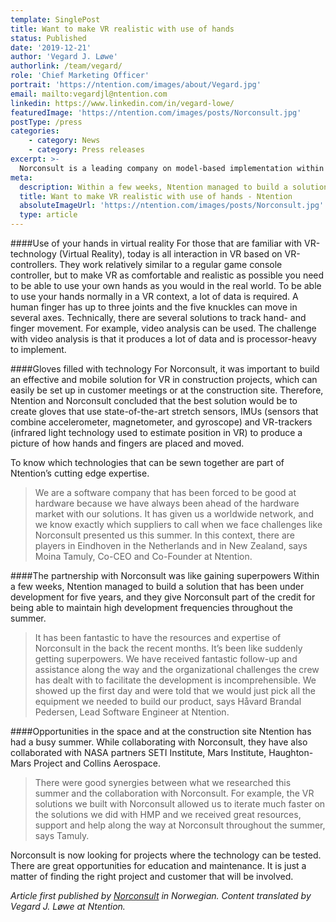 ```yaml
---
template: SinglePost
title: Want to make VR realistic with use of hands
status: Published
date: '2019-12-21'
author: 'Vegard J. Løwe'
authorlink: /team/vegard/
role: 'Chief Marketing Officer'
portrait: 'https://ntention.com/images/about/Vegard.jpg'
email: mailto:vegardjl@ntention.com
linkedin: https://www.linkedin.com/in/vegard-lowe/
featuredImage: 'https://ntention.com/images/posts/Norconsult.jpg'
postType: /press
categories:
    - category: News
    - category: Press releases
excerpt: >-
  Norconsult is a leading company on model-based implementation within the building and construction industry. This matches well with the Norwegian start-up Ntention’s vision to do make human-machine interaction natural and intuitive.
meta:
  description: Within a few weeks, Ntention managed to build a solution that has been under development for five years, and they give Norconsult part of the credit for being able to maintain high development frequencies throughout the summer.
  title: Want to make VR realistic with use of hands - Ntention
  absoluteImageUrl: 'https://ntention.com/images/posts/Norconsult.jpg'
  type: article
---
```

####Use of your hands in virtual reality
For those that are familiar with VR-technology (Virtual Reality), today is all interaction in VR based on VR-controllers. They work relatively similar to a regular game console controller, but to make VR as comfortable and realistic as possible you need to be able to use your own hands as you would in the real world. To be able to use your hands normally in a VR context, a lot of data is required. A human finger has up to three joints and the five knuckles can move in several axes. Technically, there are several solutions to track hand- and finger movement. For example, video analysis can be used. The challenge with video analysis is that it produces a lot of data and is processor-heavy to implement.

####Gloves filled with technology
For Norconsult, it was important to build an effective and mobile solution for VR in construction projects, which can easily be set up in customer meetings or at the construction site. Therefore, Ntention and Norconsult concluded that the best solution would be to create gloves that use state-of-the-art stretch sensors, IMUs (sensors that combine accelerometer, magnetometer, and gyroscope) and VR-trackers (infrared light technology used to estimate position in VR) to produce a picture of how hands and fingers are placed and moved.

To know which technologies that can be sewn together are part of Ntention’s cutting edge expertise.

> We are a software company that has been forced to be good at hardware because we have always been ahead of the hardware market with our solutions. It has given us a worldwide network, and we know exactly which suppliers to call when we face challenges like Norconsult presented us this summer. In this context, there are players in Eindhoven in the Netherlands and in New Zealand, says Moina Tamuly, Co-CEO and Co-Founder at Ntention.

####The partnership with Norconsult was like gaining superpowers
Within a few weeks, Ntention managed to build a solution that has been under development for five years, and they give Norconsult part of the credit for being able to maintain high development frequencies throughout the summer.

> It has been fantastic to have the resources and expertise of Norconsult in the back the recent months. It’s been like suddenly getting superpowers. We have received fantastic follow-up and assistance along the way and the organizational challenges the crew has dealt with to facilitate the development is incomprehensible. We showed up the first day and were told that we would just pick all the equipment we needed to build our product, says Håvard Brandal Pedersen, Lead Software Engineer at Ntention.

####Opportunities in the space and at the construction site
Ntention has had a busy summer. While collaborating with Norconsult, they have also collaborated with NASA partners SETI Institute, Mars Institute, Haughton-Mars Project and Collins Aerospace.

> There were good synergies between what we researched this summer and the collaboration with Norconsult. For example, the VR solutions we built with Norconsult allowed us to iterate much faster on the solutions we did with HMP and we received great resources, support and help along the way at Norconsult throughout the summer, says Tamuly.

Norconsult is now looking for projects where the technology can be tested. There are great opportunities for education and maintenance. It is just a matter of finding the right project and customer that will be involved.  

*Article first published by [Norconsult](https://www.norconsult.no/aktuelt/nyheter/vil-gjore-vr-realistisk-ved-bruk-av-egne-hender/?fbclid=IwAR35ShxpJYIst80B-q-C4ZGVbxbshXHTMqpaAtKyWdtLQP8gk2vR3exmqJU) in Norwegian. Content translated by Vegard J. Løwe at Ntention.*
